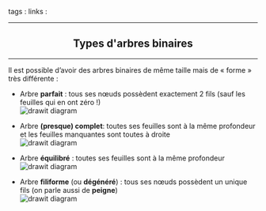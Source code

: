 tags : 
links :

****

<h2 style="text-align: center;"> Types d'arbres binaires </h2>

****


Il est possible d’avoir des arbres binaires de même taille mais de « forme » très différente :

-   Arbre **parfait** : tous ses nœuds possèdent exactement 2 fils (sauf les feuilles qui en ont zéro !)  
    ![](https://info.blaisepascal.fr/wp-content/uploads/2020/11/drawit-diagram-12.png "drawit diagram")

-   Arbre **(presque) complet**: toutes ses feuilles sont à la même profondeur et les feuilles manquantes sont toutes à droite  
    ![](https://info.blaisepascal.fr/wp-content/uploads/2020/11/drawit-diagram-55.png "drawit diagram")

-   Arbre **équilibré** : toutes ses feuilles sont à la même profondeur  
    ![](https://info.blaisepascal.fr/wp-content/uploads/2020/11/drawit-diagram-53.png "drawit diagram")

-   Arbre **filiforme** (ou **dégénéré**) : tous ses nœuds possèdent un unique fils (on parle aussi de **peigne**)  
    ![](https://info.blaisepascal.fr/wp-content/uploads/2020/11/drawit-diagram-13.png "drawit diagram")